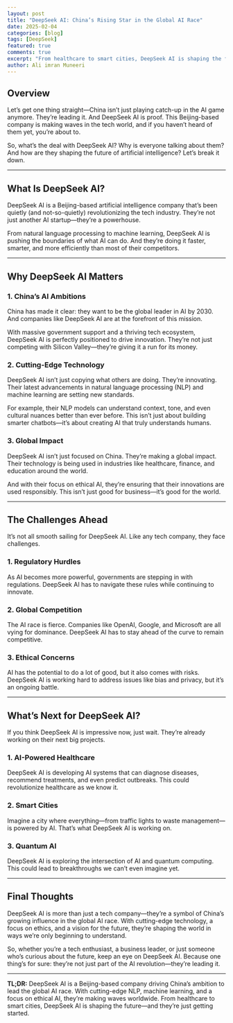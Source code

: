 ```yaml
---
layout: post
title: "DeepSeek AI: China’s Rising Star in the Global AI Race"
date: 2025-02-04
categories: [blog]
tags: [DeepSeek]
featured: true
comments: true
excerpt: "From healthcare to smart cities, DeepSeek AI is shaping the future—and they’re just getting started."
author: Ali imran Muneeri
---
```


## Overview

Let’s get one thing straight—China isn’t just playing catch-up in the AI game anymore. They’re leading it. And DeepSeek AI is proof. This Beijing-based company is making waves in the tech world, and if you haven’t heard of them yet, you’re about to.  

So, what’s the deal with DeepSeek AI? Why is everyone talking about them? And how are they shaping the future of artificial intelligence? Let’s break it down.  

---

## What Is DeepSeek AI?

DeepSeek AI is a Beijing-based artificial intelligence company that’s been quietly (and not-so-quietly) revolutionizing the tech industry. They’re not just another AI startup—they’re a powerhouse.  

From natural language processing to machine learning, DeepSeek AI is pushing the boundaries of what AI can do. And they’re doing it faster, smarter, and more efficiently than most of their competitors.  

---

## Why DeepSeek AI Matters

### 1. **China’s AI Ambitions**

China has made it clear: they want to be the global leader in AI by 2030. And companies like DeepSeek AI are at the forefront of this mission.  

With massive government support and a thriving tech ecosystem, DeepSeek AI is perfectly positioned to drive innovation. They’re not just competing with Silicon Valley—they’re giving it a run for its money.  

### 2. **Cutting-Edge Technology**

DeepSeek AI isn’t just copying what others are doing. They’re innovating. Their latest advancements in natural language processing (NLP) and machine learning are setting new standards.  

For example, their NLP models can understand context, tone, and even cultural nuances better than ever before. This isn’t just about building smarter chatbots—it’s about creating AI that truly understands humans.  

### 3. **Global Impact**

DeepSeek AI isn’t just focused on China. They’re making a global impact. Their technology is being used in industries like healthcare, finance, and education around the world.  

And with their focus on ethical AI, they’re ensuring that their innovations are used responsibly. This isn’t just good for business—it’s good for the world.  

---

## The Challenges Ahead

It’s not all smooth sailing for DeepSeek AI. Like any tech company, they face challenges.  

### 1. **Regulatory Hurdles**

As AI becomes more powerful, governments are stepping in with regulations. DeepSeek AI has to navigate these rules while continuing to innovate.  

### 2. **Global Competition**

The AI race is fierce. Companies like OpenAI, Google, and Microsoft are all vying for dominance. DeepSeek AI has to stay ahead of the curve to remain competitive.  

### 3. **Ethical Concerns**

AI has the potential to do a lot of good, but it also comes with risks. DeepSeek AI is working hard to address issues like bias and privacy, but it’s an ongoing battle.  

---

## What’s Next for DeepSeek AI?

If you think DeepSeek AI is impressive now, just wait. They’re already working on their next big projects.  

### 1. **AI-Powered Healthcare**

DeepSeek AI is developing AI systems that can diagnose diseases, recommend treatments, and even predict outbreaks. This could revolutionize healthcare as we know it.  

### 2. **Smart Cities**

Imagine a city where everything—from traffic lights to waste management—is powered by AI. That’s what DeepSeek AI is working on.  

### 3. **Quantum AI**

DeepSeek AI is exploring the intersection of AI and quantum computing. This could lead to breakthroughs we can’t even imagine yet.  

---

## Final Thoughts

DeepSeek AI is more than just a tech company—they’re a symbol of China’s growing influence in the global AI race. With cutting-edge technology, a focus on ethics, and a vision for the future, they’re shaping the world in ways we’re only beginning to understand.  

So, whether you’re a tech enthusiast, a business leader, or just someone who’s curious about the future, keep an eye on DeepSeek AI. Because one thing’s for sure: they’re not just part of the AI revolution—they’re leading it.  

---  

**TL;DR:** DeepSeek AI is a Beijing-based company driving China’s ambition to lead the global AI race. With cutting-edge NLP, machine learning, and a focus on ethical AI, they’re making waves worldwide. From healthcare to smart cities, DeepSeek AI is shaping the future—and they’re just getting started.
